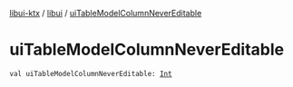 [libui-ktx](../index.md) / [libui](index.md) / [uiTableModelColumnNeverEditable](./ui-table-model-column-never-editable.md)

# uiTableModelColumnNeverEditable

`val uiTableModelColumnNeverEditable: `[`Int`](https://kotlinlang.org/api/latest/jvm/stdlib/kotlin/-int/index.html)
